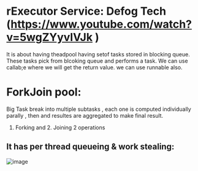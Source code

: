 rExecutor Service: Defog Tech (https://www.youtube.com/watch?v=5wgZYyvIVJk )
=================
It is about having theadpool having setof tasks stored in blocking queue. These tasks pick from blcoking queue 
and performs a task. We can use callab;e where we will get the return value. we can use runnable also.

ForkJoin pool:
===============
Big Task break into multiple subtasks , each one is computed individually parally , then 
and resultes are aggregated to make final result.
 1. Forking and 2. Joining 2 operations

It has per thread queueing & work stealing:
-----------------------------------------
 
![image](https://github.com/user-attachments/assets/f3b46378-cbb2-490f-9a6f-5837b7aafa8c)
